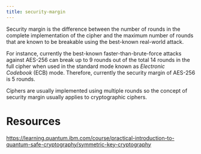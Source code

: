 ```yaml
---
title: security-margin
---
```

Security margin is the difference between the number of rounds in the complete implementation of the cipher and the maximum number of rounds that are known to be breakable using the best-known real-world attack.

For instance, currently the best-known faster-than-brute-force attacks against AES-256 can break up to 9 rounds out of the total 14 rounds in the full cipher when used in the standard mode known as _Electronic Codebook_ (ECB) mode. Therefore, currently the security margin of AES-256 is 5 rounds.

Ciphers are usually implemented using multiple rounds so the concept of security margin usually applies to cryptographic ciphers.

# Resources

https://learning.quantum.ibm.com/course/practical-introduction-to-quantum-safe-cryptography/symmetric-key-cryptography
